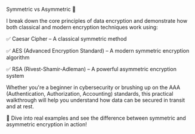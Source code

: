 Symmetric vs Asymmetric 🔐



 I break down the core principles of data encryption and demonstrate how both classical and modern encryption techniques work using:



✅ Caesar Cipher – A classical symmetric method

✅ AES (Advanced Encryption Standard) – A modern symmetric encryption algorithm

✅ RSA (Rivest-Shamir-Adleman) – A powerful asymmetric encryption system



Whether you're a beginner in cybersecurity or brushing up on the AAA (Authentication, Authorization, Accounting) standards, this practical walkthrough will help you understand how data can be secured in transit and at rest.



🎥 Dive into real examples and see the difference between symmetric and asymmetric encryption in action!
